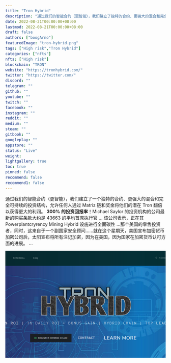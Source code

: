 ```yaml
---
title: "Tron Hybrid"
description: "通过我们的智能合约（更智能），我们建立了独特的合约、更强大的混合和完全可持续的投资结构"
date: 2022-08-21T00:00:00+08:00
lastmod: 2022-08-21T00:00:00+08:00
draft: false
authors: ["boogArno"]
featuredImage: "tron-hybrid.png"
tags: ["High risk","Tron Hybrid"]
categories: ["nfts"]
nfts: ["High risk"]
blockchain: "TRON"
website: "https://tronhybrid.com/"
twitter: "https://twitter.com/"
discord: ""
telegram: ""
github: ""
youtube: ""
twitch: ""
facebook: ""
instagram: ""
reddit: ""
medium: ""
steam: ""
gitbook: ""
googleplay: ""
appstore: ""
status: "Live"
weight: 
lightgallery: true
toc: true
pinned: false
recommend: false
recommend1: false
---
```

通过我们的智能合约（更智能），我们建立了一个独特的合约、更强大的混合和完全可持续的投资结构，允许任何人通过 Matriz 链和奖金将他们的潜在 Tron 翻倍以获得更大的利润。 <strong>300% 的投资回报率</strong>！Michael Saylor 的投资机构的公司最新的购买条款大约是 43663 的平均首席执行官 ... 该公司表示，正在其 Powerplantcryrency Mining Hybrid 设施进行全面碳性 ...那个美国的零售投资者，同时，这来自于一个副国家安全顾问......就在这个星期天，美国宣布加密货币加密公司后，太阳宣布将所有注记加密，因为在美国，因为国家在加密货币认可方面的进展。 ...

![tronhybrid-dapp-high-risk-tron-image1_bd6fc738c9156e0e723694fda0e566e2](tronhybrid-dapp-high-risk-tron-image1_bd6fc738c9156e0e723694fda0e566e2.png)